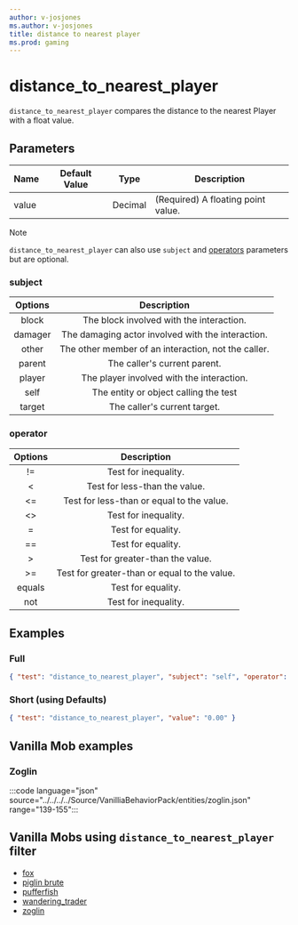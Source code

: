 ```yaml
---
author: v-josjones
ms.author: v-josjones
title: distance to nearest player
ms.prod: gaming
---
```


# distance_to_nearest_player

`distance_to_nearest_player` compares the distance to the nearest Player with a float value.

## Parameters
|Name |Default Value  |Type  |Description  |
|---------|---------|---------|---------|
|value | |Decimal|(Required) A floating point value.|

> [!NOTE]
> `distance_to_nearest_player` can also use `subject` and [operators](../Definitions/NestedTables/operator.md) parameters but are optional.

### subject

| Options| Description |
|:-----------:|:-----------:|
| block| The block involved with the interaction. |
| damager| The damaging actor involved with the interaction. |
| other| The other member of an interaction, not the caller. |
| parent| The caller's current parent. |
| player| The player involved with the interaction. |
| self| The entity or object calling the test |
| target| The caller's current target. |

### operator

| Options| Description |
|:-----------:|:-----------:|
| !=| Test for inequality. |
| <| Test for less-than the value. |
| <=| Test for less-than or equal to the value. |
| <>| Test for inequality. |
| =| Test for equality. |
| ==| Test for equality. |
| >| Test for greater-than the value. |
| >=| Test for greater-than or equal to the value. |
| equals| Test for equality. |
| not| Test for inequality. |

## Examples

### Full

```json
{ "test": "distance_to_nearest_player", "subject": "self", "operator": "equals", "value": "0.00" }
```

### Short (using Defaults)

```json
{ "test": "distance_to_nearest_player", "value": "0.00" }
```

## Vanilla Mob examples

### Zoglin

:::code language="json" source="../../../../Source/VanilliaBehaviorPack/entities/zoglin.json" range="139-155":::

## Vanilla Mobs using `distance_to_nearest_player` filter

- [fox](../../../../Source/VanillaBehaviorPack_Snippets/entities/fox.md)
- [piglin brute](../../../../Source/VanillaBehaviorPack_Snippets/entities/piglin_brute.md)
- [pufferfish](../../../../Source/VanillaBehaviorPack_Snippets/entities/pufferfish.md)
- [wandering_trader](../../../../Source/VanillaBehaviorPack_Snippets/entities/wandering_trader.json)
- [zoglin](../../../../Source/VanillaBehaviorPack_Snippets/entities/zoglin.md)
